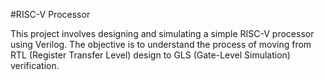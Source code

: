 #RISC-V Processor

This project involves designing and simulating a simple RISC-V processor using Verilog. The objective is to understand the process of moving from RTL (Register Transfer Level) design to GLS (Gate-Level Simulation) verification. 
